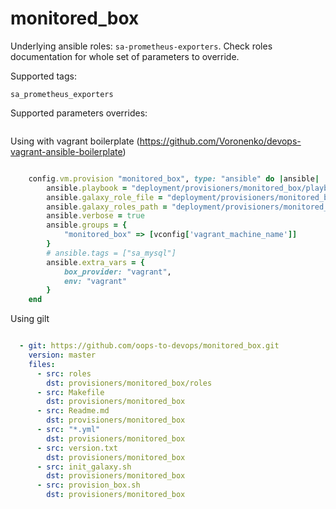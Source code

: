 monitored_box
=============

Underlying ansible roles: `sa-prometheus-exporters`.  Check roles documentation for whole set of parameters to override.

Supported tags:

`sa_prometheus_exporters`

Supported parameters overrides:


```
```


Using with vagrant boilerplate (https://github.com/Voronenko/devops-vagrant-ansible-boilerplate)

```ruby

    config.vm.provision "monitored_box", type: "ansible" do |ansible|
        ansible.playbook = "deployment/provisioners/monitored_box/playbook.yml"
        ansible.galaxy_role_file = "deployment/provisioners/monitored_box/requirements.yml"
        ansible.galaxy_roles_path = "deployment/provisioners/monitored_box/roles"
        ansible.verbose = true
        ansible.groups = {
            "monitored_box" => [vconfig['vagrant_machine_name']]
        }
        # ansible.tags = ["sa_mysql"]
        ansible.extra_vars = {
            box_provider: "vagrant",
            env: "vagrant"
        }
    end
```

Using gilt

```yaml

  - git: https://github.com/oops-to-devops/monitored_box.git
    version: master
    files:
      - src: roles
        dst: provisioners/monitored_box/roles
      - src: Makefile
        dst: provisioners/monitored_box
      - src: Readme.md
        dst: provisioners/monitored_box
      - src: "*.yml"
        dst: provisioners/monitored_box
      - src: version.txt
        dst: provisioners/monitored_box
      - src: init_galaxy.sh
        dst: provisioners/monitored_box
      - src: provision_box.sh
        dst: provisioners/monitored_box
```

